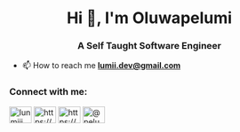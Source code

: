 <h1 align="center">Hi 👋, I'm Oluwapelumi</h1>
<h3 align="center">A Self Taught Software Engineer</h3>

- 📫 How to reach me **lumii.dev@gmail.com**

<h3 align="left">Connect with me:</h3>
<p align="left">
<a href="https://twitter.com/lunmiii" target="blank"><img align="center" src="https://raw.githubusercontent.com/rahuldkjain/github-profile-readme-generator/master/src/images/icons/Social/twitter.svg" alt="lunmiii" height="30" width="40" /></a>
<a href="https://linkedin.com/in/https://www.linkedin.com/in/oluwapelumi%20(david)%20alo" target="blank"><img align="center" src="https://raw.githubusercontent.com/rahuldkjain/github-profile-readme-generator/master/src/images/icons/Social/linked-in-alt.svg" alt="https://www.linkedin.com/in/oluwapelumi%20(david)%20alo" height="30" width="40" /></a>
<a href="https://stackoverflow.com/users/https://stackoverflow.com/users/12770723/alo-oluwapelumi-david" target="blank"><img align="center" src="https://raw.githubusercontent.com/rahuldkjain/github-profile-readme-generator/master/src/images/icons/Social/stack-overflow.svg" alt="https://stackoverflow.com/users/12770723/alo-oluwapelumi-david" height="30" width="40" /></a>
<a href="https://medium.com/@pelumidavid" target="blank"><img align="center" src="https://raw.githubusercontent.com/rahuldkjain/github-profile-readme-generator/master/src/images/icons/Social/medium.svg" alt="@pelumidavid" height="30" width="40" /></a>
</p>
